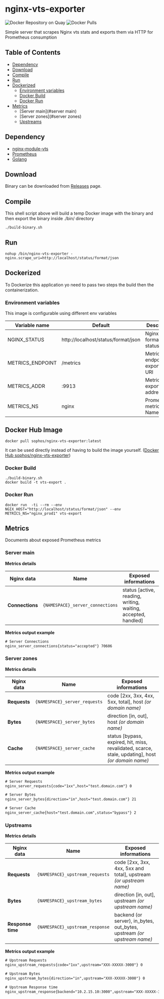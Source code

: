 # nginx-vts-exporter

![Docker Repository on Quay](https://quay.io/repository/hnlq715/nginx-vts-exporter/status)
![Docker Pulls](https://img.shields.io/docker/pulls/sophos/nginx-vts-exporter.svg)

Simple server that scrapes Nginx vts stats and exports them via HTTP for Prometheus consumption

## Table of Contents
* [Dependency](#dependency)
* [Download](#download)
* [Compile](#compile)
* [Run](#run) 
* [Dockerized](#dockerized)
  * [Environment variables](#environment-variables)
  * [Docker Build](#docker-build)
  * [Docker Run](#docker-run)
* [Metrics](#metrics)
  * [Server main](#server main)
  * [Server zones](#server zones)
  * [Upstreams](#upstreams)

## Dependency

* [nginx-module-vts](https://github.com/vozlt/nginx-module-vts)
* [Prometheus](https://prometheus.io/)
* [Golang](https://golang.org/)

## Download

Binary can be downloaded from [Releases](https://github.com/hnlq715/nginx-vts-exporter/releases) page.

## Compile

This shell script above will build a temp Docker image with the binary and then
export the binary inside ./bin/ directory

``` shell
./build-binary.sh
```

## Run

``` shell
nohup /bin/nginx-vts-exporter -nginx.scrape_uri=http://localhost/status/format/json
```

## Dockerized

To Dockerize this application yo need to pass two steps the build then the containerization.

### Environment variables

This image is configurable using different env variables

Variable name | Default     | Description
------------- | ----------- | --------------
NGINX_STATUS |  http://localhost/status/format/json | Nginx JSON format status page
METRICS_ENDPOINT | /metrics  | Metrics endpoint exportation URI
METRICS_ADDR | :9913 | Metrics exportation address:port
METRICS_NS | nginx | Prometheus metrics Namespaces

## Docker Hub Image
``` shell
docker pull sophos/nginx-vts-exporter:latest
```
It can be used directly instead of having to build the image yourself.
([Docker Hub sophos/nginx-vts-exporter](https://hub.docker.com/r/sophos/nginx-vts-exporter/))

### Docker Build

``` shell
./build-binary.sh
docker build -t vts-export .
```

### Docker Run

``` shell
docker run  -ti --rm --env NGIX_HOST="http://localhost/status/format/json" --env METRICS_NS="nginx_prod1" vts-export
```

## Metrics

Documents about exposed Prometheus metrics

### Server main

**Metrics details**

Nginx data         | Name                            | Exposed informations     
------------------ | ------------------------------- | ------------------------
 **Connections**   | `{NAMESPACE}_server_connections`| status [active, reading, writing, waiting, accepted, handled]

**Metrics output example**

``` txt
# Server Connections
nginx_server_connections{status="accepted"} 70606
```

### Server zones

**Metrics details**

Nginx data         | Name                            | Exposed informations     
------------------ | ------------------------------- | ------------------------
 **Requests**      | `{NAMESPACE}_server_requests`    | code [2xx, 3xx, 4xx, 5xx, total], host _(or domain name)_
 **Bytes**         | `{NAMESPACE}_server_bytes`       | direction [in, out], host _(or domain name)_
 **Cache**         | `{NAMESPACE}_server_cache`       | status [bypass, expired, hit, miss, revalidated, scarce, stale, updating], host _(or domain name)_

**Metrics output example**

``` txt
# Server Requests
nginx_server_requests{code="1xx",host="test.domain.com"} 0

# Server Bytes
nginx_server_bytes{direction="in",host="test.domain.com"} 21

# Server Cache
nginx_server_cache{host="test.domain.com",status="bypass"} 2
```

### Upstreams

**Metrics details**

Nginx data         | Name                            | Exposed informations     
------------------ | ------------------------------- | ------------------------
 **Requests**      | `{NAMESPACE}_upstream_requests` | code [2xx, 3xx, 4xx, 5xx and total], upstream _(or upstream name)_
 **Bytes**         | `{NAMESPACE}_upstream_bytes`    | direction [in, out], upstream _(or upstream name)_
 **Response time** | `{NAMESPACE}_upstream_response` | backend (or server), in_bytes, out_bytes, upstream _(or upstream name)_

**Metrics output example**

``` txt
# Upstream Requests
nginx_upstream_requests{code="1xx",upstream="XXX-XXXXX-3000"} 0

# Upstream Bytes
nginx_upstream_bytes{direction="in",upstream="XXX-XXXXX-3000"} 0

# Upstream Response time
nginx_upstream_response{backend="10.2.15.10:3000",upstream="XXX-XXXXX-3000"} 99
```
